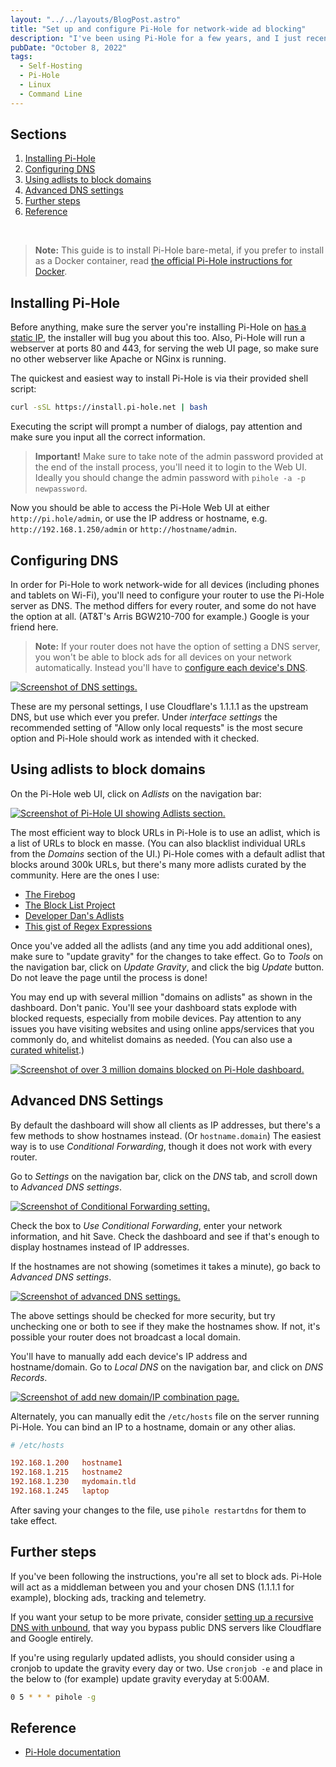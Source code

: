 ```yaml
---
layout: "../../layouts/BlogPost.astro"
title: "Set up and configure Pi-Hole for network-wide ad blocking"
description: "I've been using Pi-Hole for a few years, and I just recently set it up again on a new machine with a new router. It's stupid easy and super effective, here's how."
pubDate: "October 8, 2022"
tags:
  - Self-Hosting
  - Pi-Hole
  - Linux
  - Command Line
---
```


## Sections

1. [Installing Pi-Hole](#install)
2. [Configuring DNS](#dns)
3. [Using adlists to block domains](#adlist)
4. [Advanced DNS settings](#advanced)
5. [Further steps](#further)
6. [Reference](#ref)

<br>
<div id='install' />

> **Note:** This guide is to install Pi-Hole bare-metal, if you prefer to install as a Docker container, read <a href="https://github.com/pi-hole/docker-pi-hole/#running-pi-hole-docker" target="_blank">the official Pi-Hole instructions for Docker</a>.

## Installing Pi-Hole

Before anything, make sure the server you're installing Pi-Hole on <a href="https://arieldiaz.codes/blog/set-static-ip-debian" target="_blank">has a static IP</a>, the installer will bug you about this too. Also, Pi-Hole will run a webserver at ports 80 and 443, for serving the web UI page, so make sure no other webserver like Apache or NGinx is running.

The quickest and easiest way to install Pi-Hole is via their provided shell script:

```bash
curl -sSL https://install.pi-hole.net | bash
```

Executing the script will prompt a number of dialogs, pay attention and make sure you input all the correct information.

> **Important!** Make sure to take note of the admin password provided at the end of the install process, you'll need it to login to the Web UI. Ideally you should change the admin password with `pihole -a -p newpassword`.

Now you should be able to access the Pi-Hole Web UI at either `http://pi.hole/admin`, or use the IP address or hostname, e.g. `http://192.168.1.250/admin` or `http://hostname/admin`.

<div id='dns' />

## Configuring DNS

In order for Pi-Hole to work network-wide for all devices (including phones and tablets on Wi-Fi), you'll need to configure your router to use the Pi-Hole server as DNS. The method differs for every router, and some do not have the option at all. (AT&T's Arris BGW210-700 for example.) Google is your friend here.

> **Note:** If your router does not have the option of setting a DNS server, you won't be able to block ads for all devices on your network automatically. Instead you'll have to <a href="https://discourse.pi-hole.net/t/how-do-i-configure-my-devices-to-use-pi-hole-as-their-dns-server/245#3-manually-configure-each-device-9" target="_blank">configure each device's DNS</a>.

<a href="/img/dns1.png" target="_blank"><img src="/img/dns1.png" alt="Screenshot of DNS settings." /></a>

These are my personal settings, I use Cloudflare's 1.1.1.1 as the upstream DNS, but use which ever you prefer. Under _interface settings_ the recommended setting of "Allow only local requests" is the most secure option and Pi-Hole should work as intended with it checked.

<div id='adlist' />

## Using adlists to block domains

On the Pi-Hole web UI, click on _Adlists_ on the navigation bar:

<a href="/img/adlist.png" target="_blank"><img src="/img/adlist.png" alt="Screenshot of Pi-Hole UI showing Adlists section." /></a>

The most efficient way to block URLs in Pi-Hole is to use an adlist, which is a list of URLs to block en masse. (You can also blacklist individual URLs from the _Domains_ section of the UI.) Pi-Hole comes with a default adlist that blocks around 300k URLs, but there's many more adlists curated by the community. Here are the ones I use:

- <a href="https://firebog.net" target="_blank">The Firebog</a>
- <a href="https://github.com/blocklistproject/Lists" target="_blank">The Block List Project</a>
- <a href="https://www.github.developerdan.com/hosts" target="_blank">Developer Dan's Adlists</a>
- <a href="https://github.com/mmotti/pihole-regex/blob/master/regex.list" target="_blank">This gist of Regex Expressions</a>

Once you've added all the adlists (and any time you add additional ones), make sure to "update gravity" for the changes to take effect. Go to _Tools_ on the navigation bar, click on _Update Gravity_, and click the big _Update_ button. Do not leave the page until the process is done!

You may end up with several million "domains on adlists" as shown in the dashboard. Don't panic. You'll see your dashboard stats explode with blocked requests, especially from mobile devices. Pay attention to any issues you have visiting websites and using online apps/services that you commonly do, and whitelist domains as needed. (You can also use a <a href="https://github.com/anudeepND/whitelist" target="_blank">curated whitelist</a>.)

<a href="/img/adlist.png" target="_blank"><img src="/img/blocked.png" alt="Screenshot of over 3 million domains blocked on Pi-Hole dashboard." /></a>

<div id='advanced' />

## Advanced DNS Settings

By default the dashboard will show all clients as IP addresses, but there's a few methods to show hostnames instead. (Or `hostname.domain`) The easiest way is to use _Conditional Forwarding_, though it does not work with every router.

Go to _Settings_ on the navigation bar, click on the _DNS_ tab, and scroll down to _Advanced DNS settings_.

<a href="/img/dns2.png" target="_blank"><img src="/img/dns2.png" alt="Screenshot of Conditional Forwarding setting." /></a>

Check the box to _Use Conditional Forwarding_, enter your network information, and hit Save. Check the dashboard and see if that's enough to display hostnames instead of IP addresses.

If the hostnames are not showing (sometimes it takes a minute), go back to _Advanced DNS settings_.

<a href="/img/dns3.png" target="_blank"><img src="/img/dns3.png" alt="Screenshot of advanced DNS settings." /></a>

The above settings should be checked for more security, but try unchecking one or both to see if they make the hostnames show. If not, it's possible your router does not broadcast a local domain.

You'll have to manually add each device's IP address and hostname/domain. Go to _Local DNS_ on the navigation bar, and click on _DNS Records_.

<a href="/img/dns4.png" target="_blank"><img src="/img/dns4.png" alt="Screenshot of add new domain/IP combination page." /></a>

Alternately, you can manually edit the `/etc/hosts` file on the server running Pi-Hole. You can bind an IP to a hostname, domain or any other alias.

```ini
# /etc/hosts

192.168.1.200   hostname1
192.168.1.215   hostname2
192.168.1.230   mydomain.tld
192.168.1.245   laptop
```

After saving your changes to the file, use `pihole restartdns` for them to take effect.

## Further steps

If you've been following the instructions, you're all set to block ads. Pi-Hole will act as a middleman between you and your chosen DNS (1.1.1.1 for example), blocking ads, tracking and telemetry.

If you want your setup to be more private, consider <a href="https://docs.pi-hole.net/guides/dns/unbound/#setting-up-pi-hole-as-a-recursive-dns-server-solution" target="_blank">setting up a recursive DNS with unbound</a>, that way you bypass public DNS servers like Cloudflare and Google entirely.

If you're using regularly updated adlists, you should consider using a cronjob to update the gravity every day or two. Use `cronjob -e` and place in the below to (for example) update gravity everyday at 5:00AM.

```bash
0 5 * * * pihole -g
```

<div id='ref' />

## Reference

- <a href="https://docs.pi-hole.net" target="_blank">Pi-Hole documentation</a>
